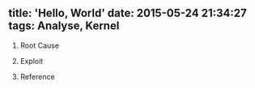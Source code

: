 title: 'Hello, World'
date: 2015-05-24 21:34:27
tags: Analyse, Kernel
---

1. Root Cause

2. Exploit

3. Reference
